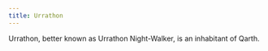 ```yaml
---
title: Urrathon
---
```


Urrathon, better known as Urrathon Night-Walker, is an inhabitant of Qarth.


